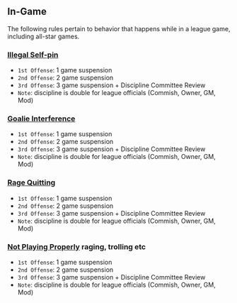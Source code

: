 ## In-Game

The following rules pertain to behavior that happens while in a league game, including all-star games.

### [Illegal Self-pin](#illegal-self-pin)
- `1st Offense`: 1 game suspension
- `2nd Offense`: 2 game suspension
- `3rd Offense`: 3 game suspension + Discipline Committee Review
- `Note`: discipline is double for league officials (Commish, Owner, GM, Mod)

### [Goalie Interference](#goalie-interference)
- `1st Offense`: 1 game suspension
- `2nd Offense`: 2 game suspension
- `3rd Offense`: 3 game suspension + Discipline Committee Review
- `Note`: discipline is double for league officials (Commish, Owner, GM, Mod)

### [Rage Quitting](#rage-quitting)
- `1st Offense`: 1 game suspension
- `2nd Offense`: 2 game suspension
- `3rd Offense`: 3 game suspension + Discipline Committee Review
- `Note`: discipline is double for league officials (Commish, Owner, GM, Mod)

### [Not Playing Properly](#not-playing-properly) raging, trolling etc
- `1st Offense`: 1 game suspension
- `2nd Offense`: 2 game suspension
- `3rd Offense`: 3 game suspension + Discipline Committee Review
- `Note`: discipline is double for league officials (Commish, Owner, GM, Mod)
